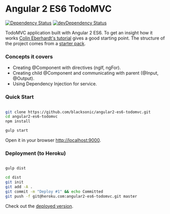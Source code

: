 # Angular 2 ES6 TodoMVC 
[![Dependency Status](https://david-dm.org/blacksonic/angular2-es6-todomvc.svg)](https://david-dm.org/blacksonic/angular2-es6-todomvc)
[![devDependency Status](https://david-dm.org/blacksonic/angular2-es6-todomvc/dev-status.svg)](https://david-dm.org/blacksonic/angular2-es6-todomvc#info=devDependencies)

TodoMVC application built with Angular 2 ES6.
To get an insight how it works [Colin Eberhardt's tutorial](http://blog.scottlogic.com/2015/12/07/angular-2.html) gives a good starting point.
The structure of the project comes from a [starter pack](https://github.com/blacksonic/angular2-es6-starter).

### Concepts it covers

- Creating @Component with directives (ngIf, ngFor).
- Creating child @Component and communicating with parent (@Input, @Output).
- Using Dependency Injection for service.

### Quick Start

```bash

git clone https://github.com/blacksonic/angular2-es6-todomvc.git
cd angular2-es6-todomvc
npm install

gulp start

```

Open it in your browser [http://localhost:9000](http://localhost:9000).

### Deployment (to Heroku)

```bash

gulp dist

cd dist
git init
git add -A .
git commit -m "Deploy #1" && echo Committed
git push -f git@heroku.com:angular2-es6-todomvc.git master

```

Check out the [deployed version](https://angular2-es6-todomvc.herokuapp.com/).